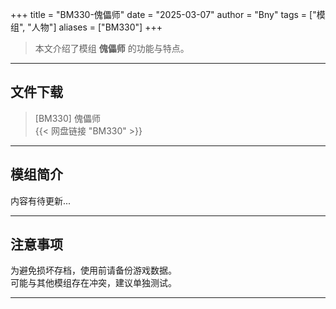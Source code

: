 +++
title = "BM330-傀儡师"
date = "2025-03-07"
author = "Bny"
tags = ["模组", "人物"]
aliases = ["BM330"]
+++

> 本文介绍了模组 **傀儡师** 的功能与特点。

---

## 文件下载

> [BM330] 傀儡师  
{{< 网盘链接 "BM330" >}}  

---

## 模组简介

>  
内容有待更新...  

---

## 注意事项

>  
为避免损坏存档，使用前请备份游戏数据。  
可能与其他模组存在冲突，建议单独测试。  

---

